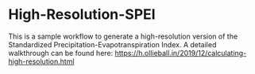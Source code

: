 # High-Resolution-SPEI

This is a sample workflow to generate a high-resolution version of the Standardized Precipitation-Evapotranspiration Index. A detailed walkthrough can be found here: https://h.ollieball.in/2019/12/calculating-high-resolution.html

